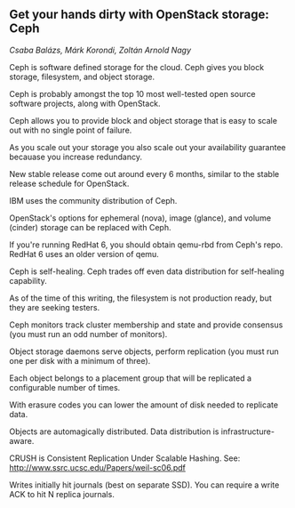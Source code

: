 ## Get your hands dirty with OpenStack storage: Ceph
_Csaba Balázs, Márk Korondi, Zoltán Arnold Nagy_

Ceph is software defined storage for the cloud. Ceph gives you block storage, filesystem, and object storage.

Ceph is probably amongst the top 10 most well-tested open source software projects, along with OpenStack.

Ceph allows you to provide block and object storage that is easy to scale out with no single point of failure.

As you scale out your storage you also scale out your availability guarantee becauase you increase redundancy.

New stable release come out around every 6 months, similar to the stable release schedule for OpenStack.

IBM uses the community distribution of Ceph.

OpenStack's options for ephemeral (nova), image (glance), and volume (cinder) storage can be replaced with Ceph.

If you're running RedHat 6, you should obtain qemu-rbd from Ceph's repo. RedHat 6 uses an older version of qemu.

Ceph is self-healing. Ceph trades off even data distribution for self-healing capability.

As of the time of this writing, the filesystem is not production ready, but they are seeking testers.

Ceph monitors track cluster membership and state and provide consensus (you must run an odd number of monitors).

Object storage daemons serve objects, perform replication (you must run one per disk with a minimum of three).

Each object belongs to a placement group that will be replicated a configurable number of times.

With erasure codes you can lower the amount of disk needed to replicate data.

Objects are automagically distributed. Data distribution is infrastructure-aware.

CRUSH is Consistent Replication Under Scalable Hashing. See: http://www.ssrc.ucsc.edu/Papers/weil-sc06.pdf

Writes initially hit journals (best on separate SSD). You can require a write ACK to hit N replica journals.

